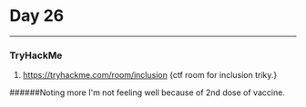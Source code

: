 # Day 26

___

### TryHackMe
1.  https://tryhackme.com/room/inclusion {ctf room for inclusion triky.}


######Noting more  I'm not feeling well because of 2nd dose of vaccine.


